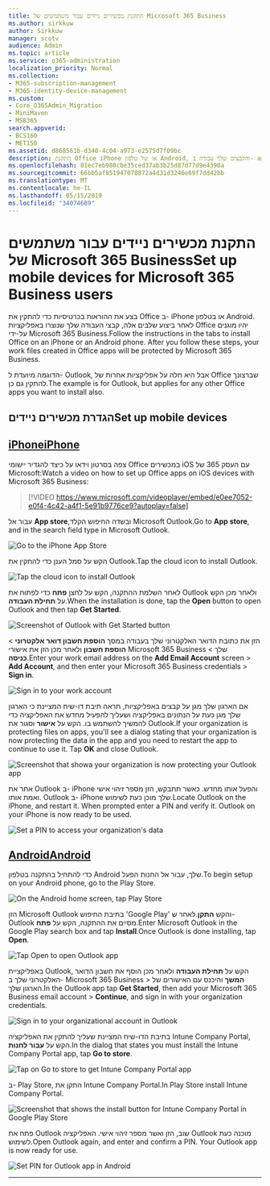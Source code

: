 ```yaml
---
title: התקנת מכשירים ניידים עבור משתמשים של Microsoft 365 Business
ms.author: sirkkuw
author: Sirkkuw
manager: scotv
audience: Admin
ms.topic: article
ms.service: o365-administration
localization_priority: Normal
ms.collection:
- M365-subscription-management
- M365-identity-device-management
ms.custom:
- Core_O365Admin_Migration
- MiniMaven
- MSB365
search.appverid:
- BCS160
- MET150
ms.assetid: d868561b-d340-4c04-a973-e2575d7f09bc
description: התקנת Office iPhone או של טלפון Android, והקבצים שלך עבודה ב- apps יהיו מוגנים על-ידי ביקור 365 של Microsoft Office.
ms.openlocfilehash: 81ec7eb980cbe35ced37ab3b25d87d77d9e4390a
ms.sourcegitcommit: 66bb5af851947078872a4d31d3246e69f7dd42bb
ms.translationtype: MT
ms.contentlocale: he-IL
ms.lasthandoff: 05/15/2019
ms.locfileid: "34074689"
---
```

# <a name="set-up-mobile-devices-for-microsoft-365-business-users"></a><span data-ttu-id="c6d79-103">התקנת מכשירים ניידים עבור משתמשים של Microsoft 365 Business</span><span class="sxs-lookup"><span data-stu-id="c6d79-103">Set up mobile devices for Microsoft 365 Business users</span></span>

<span data-ttu-id="c6d79-p101">בצע את ההוראות בכרטיסיות כדי להתקין את Office ב- iPhone או בטלפון Android. לאחר ביצוע שלבים אלה, קבצי העבודה שלך שנוצרו באפליקציות Office יהיו מוגנים על-ידי Microsoft 365 Business.</span><span class="sxs-lookup"><span data-stu-id="c6d79-p101">Follow the instructions in the tabs to install Office on an iPhone or an Android phone. After you follow these steps, your work files created in Office apps will be protected by Microsoft 365 Business.</span></span>

  
<span data-ttu-id="c6d79-106">הדוגמה מיועדת ל- Outlook, אבל היא חלה על אפליקציות אחרות של Office שברצונך להתקין גם כן.</span><span class="sxs-lookup"><span data-stu-id="c6d79-106">The example is for Outlook, but applies for any other Office apps you want to install also.</span></span>
  
## <a name="set-up-mobile-devices"></a><span data-ttu-id="c6d79-107">הגדרת מכשירים ניידים</span><span class="sxs-lookup"><span data-stu-id="c6d79-107">Set up mobile devices</span></span>

## <a name="iphonetabiphone"></a>[<span data-ttu-id="c6d79-108">iPhone</span><span class="sxs-lookup"><span data-stu-id="c6d79-108">iPhone</span></span>](#tab/iPhone)
  
<span data-ttu-id="c6d79-109">צפה בסרטון וידאו על כיצד להגדיר יישומי Office במכשירים iOS עם העסק 365 של Microsoft:</span><span class="sxs-lookup"><span data-stu-id="c6d79-109">Watch a video on how to set up Office apps on iOS devices with Microsoft 365 Business:</span></span>

> [!VIDEO https://www.microsoft.com/videoplayer/embed/e0ee7052-e0f4-4c42-a4f1-5e91b9776ce9?autoplay=false] 

<span data-ttu-id="c6d79-110">עבור אל **App store**,ובשדה החיפוש הקלד Microsoft Outlook.</span><span class="sxs-lookup"><span data-stu-id="c6d79-110">Go to **App store**, and in the search field type in Microsoft Outlook.</span></span>
  
![Go to the iPhone App Store](media/886913de-76e5-4883-8ed0-4eb3ec06188f.png)
  
<span data-ttu-id="c6d79-112">הקש על סמל הענן כדי להתקין את Outlook.</span><span class="sxs-lookup"><span data-stu-id="c6d79-112">Tap the cloud icon to install Outlook.</span></span>
  
![Tap the cloud icon to install Outlook](media/665e1620-948a-4ab8-b914-dca49530142c.png)
  
<span data-ttu-id="c6d79-114">לאחר השלמת ההתקנה, הקש על לחצן **פתח** כדי לפתוח את Outlook ולאחר מכן הקש על **תחילת העבודה**.</span><span class="sxs-lookup"><span data-stu-id="c6d79-114">When the installation is done, tap the **Open** button to open Outlook and then tap **Get Started**.</span></span>
  
![Screenshot of Outlook with Get Started button](media/005bedec-ae50-4d75-b3bb-e7cef9e2561c.png)
  
<span data-ttu-id="c6d79-116">הזן את כתובת הדואר האלקטרוני שלך בעבודה במסך **הוספת חשבון דואר אלקטרוני** \> **הוספת חשבון** ולאחר מכן הזן את אישורי Microsoft 365 Business שלך \> **כניסה**.</span><span class="sxs-lookup"><span data-stu-id="c6d79-116">Enter your work email address on the **Add Email Account** screen \> **Add Account**, and then enter your Microsoft 365 Business credentials \> **Sign in**.</span></span>
  
![Sign in to your work account](media/3cef1fb5-7bec-4d3d-8542-872b731ce19f.png)
  
<span data-ttu-id="c6d79-p102">אם הארגון שלך מגן על קבצים באפליקציות, תראה תיבת דו-שיח המציינת כי הארגון שלך מגן כעת על הנתונים באפליקציה ושעליך להפעיל מחדש את האפליקציה כדי להמשיך להשתמש בו. הקש על **אישור** וסגור את Outlook.</span><span class="sxs-lookup"><span data-stu-id="c6d79-p102">If your organization is protecting files on apps, you'll see a dialog stating that your organization is now protecting the data in the app and you need to restart the app to continue to use it. Tap **OK** and close Outlook.</span></span> 
  
![Screenshot that showa your organization is now protecting your Outlook app](media/fb4c1c84-b1e9-42e1-8070-c13dcf79fb09.png)
  
<span data-ttu-id="c6d79-p103">אתר את Outlook ב- iPhone והפעל אותו מחדש. כאשר תתבקש, הזן מספר זיהוי אישי ואמת אותו. Outlook ב- iPhone שלך מוכן כעת לשימוש.</span><span class="sxs-lookup"><span data-stu-id="c6d79-p103">Locate Outlook on the iPhone, and restart it. When prompted enter a PIN and verify it. Outlook on your iPhone is now ready to be used.</span></span>
  
![Set a PIN to access your organization's data](media/64f2630b-3164-47a4-9dd6-ca0c29ed5fb3.png)
  
## <a name="androidtabandroid"></a>[<span data-ttu-id="c6d79-125">Android</span><span class="sxs-lookup"><span data-stu-id="c6d79-125">Android</span></span>](#tab/Android)
  
<span data-ttu-id="c6d79-126">כדי להתחיל בהתקנה בטלפון Android שלך, עבור אל החנות הפעל.</span><span class="sxs-lookup"><span data-stu-id="c6d79-126">To begin setup on your Android phone, go to the Play Store.</span></span>
  
![On the Android home screen, tap Play Store](media/93df88e7-c778-40e1-b35e-868ca6e97f6c.png)
  
<span data-ttu-id="c6d79-128">הזן Microsoft Outlook בתיבת החיפוש 'Google Play' והקש **התקן**.לאחר ש- Outlook מסיים את ההתקנה, הקש על **פתח**.</span><span class="sxs-lookup"><span data-stu-id="c6d79-128">Enter Microsoft Outlook in the Google Play search box and tap **Install**.Once Outlook is done installing, tap **Open**.</span></span>
  
![Tap Open to open Outlook app](media/8b4c5937-8875-4b5a-a5b6-b8c6c9cd6240.png)
  
<span data-ttu-id="c6d79-130">באפליקציית Outlook, הקש על **תחילת העבודה** ולאחר מכן הוסף את חשבון הדואר האלקטרוני שלך ב- Microsoft 365 Business \> **המשך** והיכנס עם האישורים של הארגון שלך.</span><span class="sxs-lookup"><span data-stu-id="c6d79-130">In the Outlook app tap **Get Started**, then add your Microsoft 365 Business email account \> **Continue**, and sign in with your organization credentials.</span></span>
  
![Sign in to your organizational account in Outlook](media/18f67c66-4bab-4b99-94bd-080839312e29.png)
  
<span data-ttu-id="c6d79-132">בתיבת הדו-שיח המציינת שעליך להתקין את האפליקציה Intune Company Portal, הקש על **עבור לחנות**.</span><span class="sxs-lookup"><span data-stu-id="c6d79-132">In the dialog that states you must install the Intune Company Portal app, tap **Go to store**.</span></span>
  
![Tap on Go to store to get Intune Company Portal app](media/a702d712-5622-45dd-a511-b1adaee63071.png)
  
<span data-ttu-id="c6d79-134">ב- Play Store, התקן את Intune Company Portal.</span><span class="sxs-lookup"><span data-stu-id="c6d79-134">In Play Store install Intune Company Portal.</span></span>
  
![Screenshot that shows the install button for Intune Company Portal in Google Play Store](media/5e0408f2-3f37-44dd-80ed-13ca2ac6df0c.png)
  
<span data-ttu-id="c6d79-p104">פתח את Outlook שוב, הזן ואשר מספר זיהוי אישי. האפליקציה Outlook מוכנה כעת לשימוש.</span><span class="sxs-lookup"><span data-stu-id="c6d79-p104">Open Outlook again, and enter and confirm a PIN. Your Outlook app is now ready for use.</span></span>
  
![Set  PIN for Outlook app in Android](media/edb91afb-f1ed-451a-bc6b-8ccba664e055.png)
  
---


